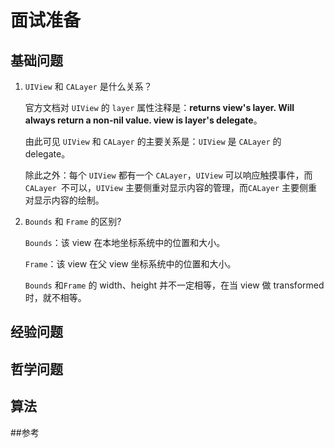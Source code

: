 # 面试准备

## 基础问题

1. `UIView` 和 `CALayer` 是什么关系？

   官方文档对 `UIView` 的 `layer` 属性注释是：**returns view's layer. Will always return a non-nil value. view is layer's delegate**。

   由此可见 `UIView` 和 `CALayer` 的主要关系是：`UIView` 是 `CALayer` 的 delegate。

   除此之外：每个 `UIView` 都有一个 `CALayer`，`UIView` 可以响应触摸事件，而 `CALayer `不可以，`UIView` 主要侧重对显示内容的管理，而`CALayer` 主要侧重对显示内容的绘制。

2. `Bounds` 和 `Frame` 的区别?

   `Bounds`：该 view 在本地坐标系统中的位置和大小。

   `Frame`：该 view 在父 view 坐标系统中的位置和大小。

   `Bounds` 和`Frame` 的 width、height 并不一定相等，在当 view 做 transformed 时，就不相等。

## 经验问题

## 哲学问题

## 算法

##参考



